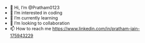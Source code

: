 - 👋 Hi, I’m @Pratham0123
- 👀 I’m interested in coding
- 🌱 I’m currently learning 
- 💞️ I’m looking to collaboration 
- 📫 How to reach me https://www.linkedin.com/in/pratham-jain-175943229

<!---
Pratham0123/Pratham0123 is a ✨ special ✨ repository because its `README.md` (this file) appears on your GitHub profile.
You can click the Preview link to take a look at your changes.
--->
